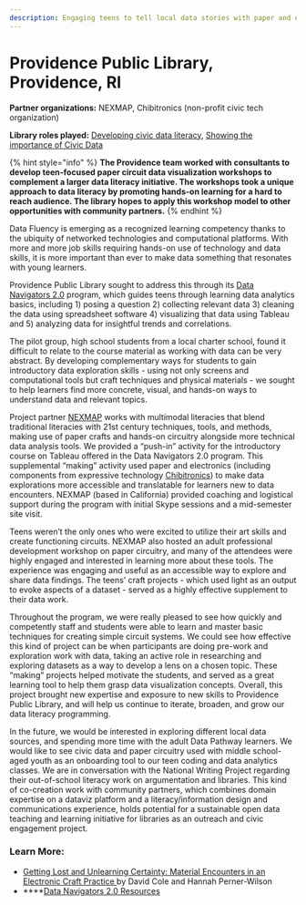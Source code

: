 ```yaml
---
description: Engaging teens to tell local data stories with paper and electronics
---
```


# Providence Public Library, Providence, RI

**Partner organizations:** NEXMAP, Chibitronics \(non-profit civic tech organization\)

**Library roles played:** [Developing civic data literacy](../library-roles/developing-civic-data-literacy.md), [Showing the importance of Civic Data](../library-roles/showing-importance-civic-data.md)

{% hint style="info" %}
**The Providence team worked with consultants to develop teen-focused paper circuit data visualization workshops to complement a larger data literacy initiative. The workshops took a unique approach to data literacy by promoting hands-on learning for a hard to reach audience. The library hopes to apply this workshop model to other opportunities with community partners.**
{% endhint %}

Data Fluency is emerging as a recognized learning competency thanks to the ubiquity of networked technologies and computational platforms. With more and more job skills requiring hands-on use of technology and data skills, it is more important than ever to make data something that resonates with young learners. 

Providence Public Library sought to address this through its [Data Navigators 2.0](https://www.provlib.org/education/teen-squad/data-navigators-2-0/) program, which guides teens through learning data analytics basics, including 1\) posing a question 2\) collecting relevant data 3\) cleaning the data using spreadsheet software 4\) visualizing that data using Tableau and 5\) analyzing data for insightful trends and correlations.

The pilot group, high school students from a local charter school, found it difficult to relate to the course material as working with data can be very abstract. By developing complementary ways for students to gain introductory data exploration skills - using not only screens and computational tools but craft techniques and physical materials - we sought to help learners find more concrete, visual, and hands-on ways to understand data and relevant topics. 

Project partner [NEXMAP](http://www.nexmap.org/) works with multimodal literacies that blend traditional literacies with 21st century techniques, tools, and methods, making use of paper crafts and hands-on circuitry alongside more technical data analysis tools. We provided a “push-in” activity for the introductory course on Tableau offered in the Data Navigators 2.0 program. This supplemental “making” activity used paper and electronics \(including components from expressive technology [Chibitronics](https://chibitronics.com/)\) to make data explorations more accessible and translatable for learners new to data encounters. NEXMAP \(based in California\) provided coaching and logistical support during the program with initial Skype sessions and a mid-semester site visit. 

Teens weren’t the only ones who were excited to utilize their art skills and create functioning circuits. NEXMAP also hosted an adult professional development workshop on paper circuitry, and many of the attendees were highly engaged and interested in learning more about these tools. The experience was engaging and useful as an accessible way to explore and share data findings. The teens’ craft projects - which used light as an output to evoke aspects of a dataset - served as a highly effective supplement to their data work. 

Throughout the program, we were really pleased to see how quickly and competently staff and students were able to learn and master basic techniques for creating simple circuit systems. We could see how effective this kind of project can be when participants are doing pre-work and exploration work with data, taking an active role in researching and exploring datasets as a way to develop a lens on a chosen topic. These “making” projects helped motivate the students, and served as a great learning tool to help them grasp data visualization concepts. Overall, this project brought new expertise and exposure to new skills to Providence Public Library, and will help us continue to iterate, broaden, and grow our data literacy programming. 

In the future, we would be interested in exploring different local data sources, and spending more time with the adult Data Pathway learners. We would like to see civic data and paper circuitry used with middle school-aged youth as an onboarding tool to our teen coding and data analytics classes. We are in conversation with the National Writing Project regarding their out-of-school literacy work on argumentation and libraries. This kind of co-creation work with community partners, which combines domain expertise on a dataviz platform and a literacy/information design and communications experience, holds potential for a sustainable open data teaching and learning initiative for libraries as an outreach and civic engagement project.

### **Learn More:** 

* [Getting Lost and Unlearning Certainty: Material Encounters in an Electronic Craft Practice ](https://www.plusea.at/?page_id=5688)by David Cole and Hannah Perner-Wilson
* \*\*\*\*[Data Navigators 2.0 Resources](https://www.provlib.org/teen-squad/data-navigators-2-0/)

  


